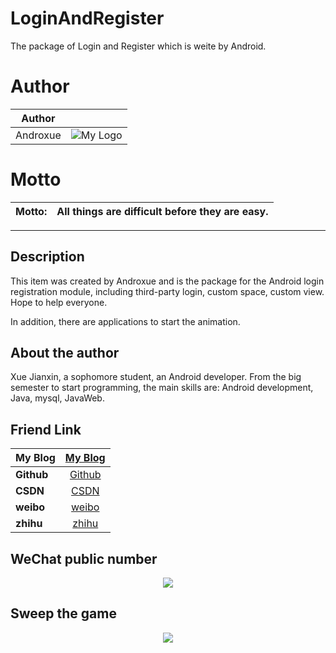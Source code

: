 # LoginAndRegister

The package of Login and Register which is weite by Android.

# Author

| Author|  |
| ------------- |:-------------:|
|Androxue| ![My Logo](http://img.blog.csdn.net/20170330111956275?watermark/2/text/aHR0cDovL2Jsb2cuY3Nkbi5uZXQvamltX19jaGFybGVz/font/5a6L5L2T/fontsize/400/fill/I0JBQkFCMA==/dissolve/70/gravity/SouthEast) |

# Motto

| Motto: | All things are difficult before they are easy.|
| ------------- |:-------------:|

---

## Description

This item was created by Androxue and is the package for the Android login registration module, including third-party login, custom space, custom view. Hope to help everyone.

In addition, there are applications to start the animation.

## About the author

Xue Jianxin, a sophomore student, an Android developer. From the big semester to start programming, the main skills are: Android development, Java, mysql, JavaWeb.

## Friend Link

| My Blog | [My Blog](http://xuejianxin.gq/) |
| ------------- |:-------------:|
| **Github** | [Github](https://github.com/xuejianxin) |
| **CSDN** | [CSDN](http://blog.csdn.net/jim__charles) |
| **weibo** | [weibo](http://weibo.com/5826249790/profile?topnav=1&wvr=6&is_all=1) |
| **zhihu** | [zhihu](https://www.zhihu.com/people/jim-charles-56/activities) | 

## WeChat public number

<center>
    <p><img src="http://img.my.csdn.net/uploads/201611/13/1479034739_5678.jpg" align="center"></p>
</center>

## Sweep the game

<center>
    <p><img src="http://img.my.csdn.net/uploads/201611/13/1479023834_4613.jpg" align="center"></p>
</center>
